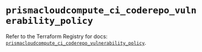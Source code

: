 # `prismacloudcompute_ci_coderepo_vulnerability_policy`

Refer to the Terraform Registry for docs: [`prismacloudcompute_ci_coderepo_vulnerability_policy`](https://registry.terraform.io/providers/paloaltonetworks/prismacloudcompute/0.8.0/docs/resources/ci_coderepo_vulnerability_policy).
